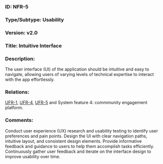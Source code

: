 ### ID: NFR-5
 
### Type/Subtype: Usability

### Version: v2.0
 
### Title: Intuitive Interface
  
### Description: 
The user interface (UI) of the application should be intuitive and easy to navigate, allowing users of varying levels of technical expertise to interact with the app effortlessly.

### Relations: 
[UFR-1](https://github.com/carmensat/RECIPE-ROULETTE/blob/main/REQUIREMENTS/UFR-1.md), 
[UFR-4](https://github.com/carmensat/RECIPE-ROULETTE/blob/main/REQUIREMENTS/UFR-4.md),
[UFR-5](https://github.com/carmensat/RECIPE-ROULETTE/blob/main/REQUIREMENTS/UFR-5.md) and System feature 4: commmunity engagement platform.

### Comments: 
Conduct user experience (UX) research and usability testing to identify user preferences and pain points. Design the UI with clear navigation paths, intuitive layout, and consistent design elements. Provide informative feedback and guidance to users to help them accomplish tasks efficiently. Continuously gather user feedback and iterate on the interface design to improve usability over time.

